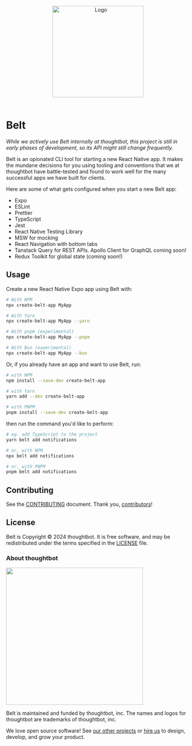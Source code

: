 <div align="center" style="padding: 30px 0px 20px 0px;">
  <img src="https://github.com/user-attachments/assets/4cb9fb46-6c96-4ac0-b7f9-8560e44e11d1" alt="Logo" width=250>
</div>

# Belt

_While we actively use Belt internally at thoughtbot, this project is still in early phases of development, so its API might still change frequently._

Belt is an opionated CLI tool for starting a new React Native app. It makes the mundane decisions for you using tooling and conventions that we at thoughtbot have battle-tested and found to work well for the many successful apps we have built for clients.

Here are some of what gets configured when you start a new Belt app:

- Expo
- ESLint
- Prettier
- TypeScript
- Jest
- React Native Testing Library
- MSW for mocking
- React Navigation with bottom tabs
- Tanstack Query for REST APIs. Apollo Client for GraphQL coming soon!
- Redux Toolkit for global state (coming soon!)

## Usage

Create a new React Native Expo app using Belt with:

```sh
# With NPM
npx create-belt-app MyApp

# With Yarn
npx create-belt-app MyApp --yarn

# With pnpm (experimental)
npx create-belt-app MyApp --pnpm

# With Bun (experimental)
npx create-belt-app MyApp --bun
```

Or, if you already have an app and want to use Belt, run:

```sh
# with NPM
npm install --save-dev create-belt-app

# with Yarn
yarn add --dev create-belt-app

# with PNPM
pnpm install --save-dev create-belt-app
```

then run the command you'd like to perform:

```sh
# eg. add TypeScript to the project
yarn belt add notifications

# or, with NPM
npx belt add notifications

# or, with PNPM
pnpm belt add notifications
```

## Contributing

See the [CONTRIBUTING](./CONTRIBUTING.md) document. Thank you, [contributors](https://github.com/thoughtbot/belt/graphs/contributors)!

## License

Belt is Copyright © 2024 thoughtbot. It is free software, and may be
redistributed under the terms specified in the [LICENSE](/LICENSE) file.

### About thoughtbot

<img src="https://thoughtbot.com/thoughtbot-logo-for-readmes.svg" width="375" />

Belt is maintained and funded by thoughtbot, inc.
The names and logos for thoughtbot are trademarks of thoughtbot, inc.

We love open source software! See [our other projects][community] or
[hire us][hire] to design, develop, and grow your product.

[community]: https://thoughtbot.com/community?utm_source=github
[hire]: https://thoughtbot.com/hire-us?utm_source=github

